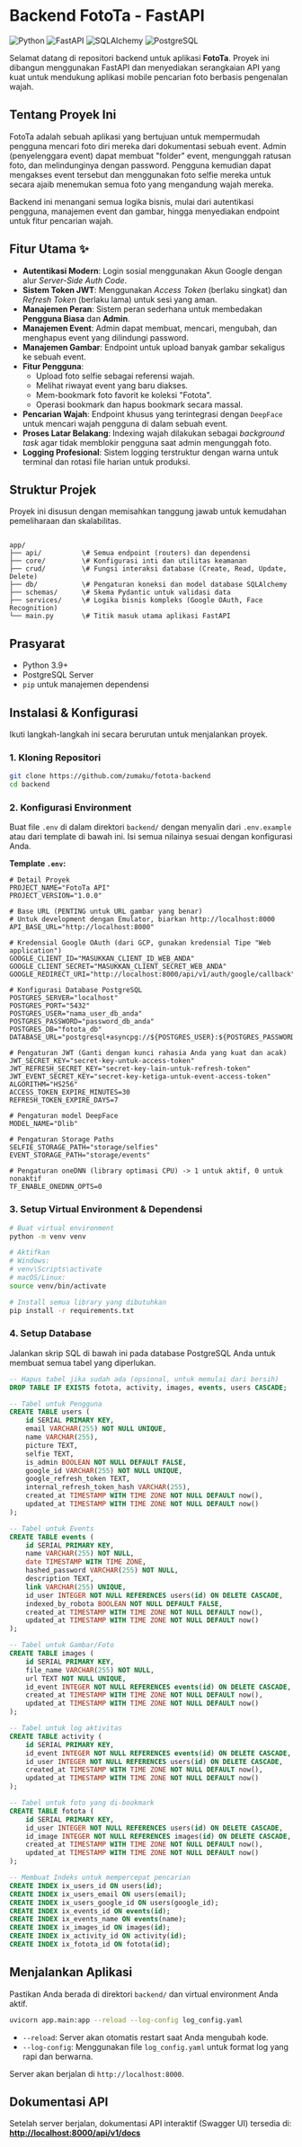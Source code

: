 # Backend FotoTa - FastAPI

![Python](https://img.shields.io/badge/python-3.11+-blue.svg)
![FastAPI](https://img.shields.io/badge/FastAPI-0.100.0+-green.svg)
![SQLAlchemy](https://img.shields.io/badge/SQLAlchemy-2.0-red.svg)
![PostgreSQL](https://img.shields.io/badge/PostgreSQL-15-blue.svg)

Selamat datang di repositori backend untuk aplikasi **FotoTa**. Proyek ini dibangun menggunakan FastAPI dan menyediakan serangkaian API yang kuat untuk mendukung aplikasi mobile pencarian foto berbasis pengenalan wajah.

## Tentang Proyek Ini

FotoTa adalah sebuah aplikasi yang bertujuan untuk mempermudah pengguna mencari foto diri mereka dari dokumentasi sebuah event. Admin (penyelenggara event) dapat membuat "folder" event, mengunggah ratusan foto, dan melindunginya dengan password. Pengguna kemudian dapat mengakses event tersebut dan menggunakan foto selfie mereka untuk secara ajaib menemukan semua foto yang mengandung wajah mereka.

Backend ini menangani semua logika bisnis, mulai dari autentikasi pengguna, manajemen event dan gambar, hingga menyediakan endpoint untuk fitur pencarian wajah.

## Fitur Utama ✨

-   **Autentikasi Modern**: Login sosial menggunakan Akun Google dengan alur *Server-Side Auth Code*.
-   **Sistem Token JWT**: Menggunakan *Access Token* (berlaku singkat) dan *Refresh Token* (berlaku lama) untuk sesi yang aman.
-   **Manajemen Peran**: Sistem peran sederhana untuk membedakan **Pengguna Biasa** dan **Admin**.
-   **Manajemen Event**: Admin dapat membuat, mencari, mengubah, dan menghapus event yang dilindungi password.
-   **Manajemen Gambar**: Endpoint untuk upload banyak gambar sekaligus ke sebuah event.
-   **Fitur Pengguna**:
    -   Upload foto selfie sebagai referensi wajah.
    -   Melihat riwayat event yang baru diakses.
    -   Mem-bookmark foto favorit ke koleksi "Fotota".
    -   Operasi bookmark dan hapus bookmark secara massal.
-   **Pencarian Wajah**: Endpoint khusus yang terintegrasi dengan `DeepFace` untuk mencari wajah pengguna di dalam sebuah event.
-   **Proses Latar Belakang**: Indexing wajah dilakukan sebagai *background task* agar tidak memblokir pengguna saat admin mengunggah foto.
-   **Logging Profesional**: Sistem logging terstruktur dengan warna untuk terminal dan rotasi file harian untuk produksi.

## Struktur Projek

Proyek ini disusun dengan memisahkan tanggung jawab untuk kemudahan pemeliharaan dan skalabilitas.
```

app/
├── api/          \# Semua endpoint (routers) dan dependensi
├── core/         \# Konfigurasi inti dan utilitas keamanan
├── crud/         \# Fungsi interaksi database (Create, Read, Update, Delete)
├── db/           \# Pengaturan koneksi dan model database SQLAlchemy
├── schemas/      \# Skema Pydantic untuk validasi data
├── services/     \# Logika bisnis kompleks (Google OAuth, Face Recognition)
└── main.py       \# Titik masuk utama aplikasi FastAPI

````

## Prasyarat

-   Python 3.9+
-   PostgreSQL Server
-   `pip` untuk manajemen dependensi

## Instalasi & Konfigurasi

Ikuti langkah-langkah ini secara berurutan untuk menjalankan proyek.

### 1. Kloning Repositori
```bash
git clone https://github.com/zumaku/fotota-backend
cd backend
````

### 2\. Konfigurasi Environment

Buat file `.env` di dalam direktori `backend/` dengan menyalin dari `.env.example` atau dari template di bawah ini. Isi semua nilainya sesuai dengan konfigurasi Anda.

**Template `.env`:**

```env
# Detail Proyek
PROJECT_NAME="FotoTa API"
PROJECT_VERSION="1.0.0"

# Base URL (PENTING untuk URL gambar yang benar)
# Untuk development dengan Emulator, biarkan http://localhost:8000
API_BASE_URL="http://localhost:8000"

# Kredensial Google OAuth (dari GCP, gunakan kredensial Tipe "Web application")
GOOGLE_CLIENT_ID="MASUKKAN_CLIENT_ID_WEB_ANDA"
GOOGLE_CLIENT_SECRET="MASUKKAN_CLIENT_SECRET_WEB_ANDA"
GOOGLE_REDIRECT_URI="http://localhost:8000/api/v1/auth/google/callback"

# Konfigurasi Database PostgreSQL
POSTGRES_SERVER="localhost"
POSTGRES_PORT="5432"
POSTGRES_USER="nama_user_db_anda"
POSTGRES_PASSWORD="password_db_anda"
POSTGRES_DB="fotota_db"
DATABASE_URL="postgresql+asyncpg://${POSTGRES_USER}:${POSTGRES_PASSWORD}@${POSTGRES_SERVER}:${POSTGRES_PORT}/${POSTGRES_DB}"

# Pengaturan JWT (Ganti dengan kunci rahasia Anda yang kuat dan acak)
JWT_SECRET_KEY="secret-key-untuk-access-token"
JWT_REFRESH_SECRET_KEY="secret-key-lain-untuk-refresh-token"
JWT_EVENT_SECRET_KEY="secret-key-ketiga-untuk-event-access-token"
ALGORITHM="HS256"
ACCESS_TOKEN_EXPIRE_MINUTES=30
REFRESH_TOKEN_EXPIRE_DAYS=7

# Pengaturan model DeepFace
MODEL_NAME="Dlib"

# Pengaturan Storage Paths
SELFIE_STORAGE_PATH="storage/selfies"
EVENT_STORAGE_PATH="storage/events"

# Pengaturan oneDNN (library optimasi CPU) -> 1 untuk aktif, 0 untuk nonaktif
TF_ENABLE_ONEDNN_OPTS=0
```

### 3\. Setup Virtual Environment & Dependensi

```bash
# Buat virtual environment
python -m venv venv

# Aktifkan
# Windows:
# venv\Scripts\activate
# macOS/Linux:
source venv/bin/activate

# Install semua library yang dibutuhkan
pip install -r requirements.txt
```

### 4\. Setup Database

Jalankan skrip SQL di bawah ini pada database PostgreSQL Anda untuk membuat semua tabel yang diperlukan.

```sql
-- Hapus tabel jika sudah ada (opsional, untuk memulai dari bersih)
DROP TABLE IF EXISTS fotota, activity, images, events, users CASCADE;

-- Tabel untuk Pengguna
CREATE TABLE users (
    id SERIAL PRIMARY KEY,
    email VARCHAR(255) NOT NULL UNIQUE,
    name VARCHAR(255),
    picture TEXT,
    selfie TEXT,
    is_admin BOOLEAN NOT NULL DEFAULT FALSE,
    google_id VARCHAR(255) NOT NULL UNIQUE,
    google_refresh_token TEXT,
    internal_refresh_token_hash VARCHAR(255),
    created_at TIMESTAMP WITH TIME ZONE NOT NULL DEFAULT now(),
    updated_at TIMESTAMP WITH TIME ZONE NOT NULL DEFAULT now()
);

-- Tabel untuk Events
CREATE TABLE events (
    id SERIAL PRIMARY KEY,
    name VARCHAR(255) NOT NULL,
    date TIMESTAMP WITH TIME ZONE,
    hashed_password VARCHAR(255) NOT NULL,
    description TEXT,
    link VARCHAR(255) UNIQUE,
    id_user INTEGER NOT NULL REFERENCES users(id) ON DELETE CASCADE,
    indexed_by_robota BOOLEAN NOT NULL DEFAULT FALSE,
    created_at TIMESTAMP WITH TIME ZONE NOT NULL DEFAULT now(),
    updated_at TIMESTAMP WITH TIME ZONE NOT NULL DEFAULT now()
);

-- Tabel untuk Gambar/Foto
CREATE TABLE images (
    id SERIAL PRIMARY KEY,
    file_name VARCHAR(255) NOT NULL,
    url TEXT NOT NULL UNIQUE,
    id_event INTEGER NOT NULL REFERENCES events(id) ON DELETE CASCADE,
    created_at TIMESTAMP WITH TIME ZONE NOT NULL DEFAULT now(),
    updated_at TIMESTAMP WITH TIME ZONE NOT NULL DEFAULT now()
);

-- Tabel untuk log aktivitas
CREATE TABLE activity (
    id SERIAL PRIMARY KEY,
    id_event INTEGER NOT NULL REFERENCES events(id) ON DELETE CASCADE,
    id_user INTEGER NOT NULL REFERENCES users(id) ON DELETE CASCADE,
    created_at TIMESTAMP WITH TIME ZONE NOT NULL DEFAULT now(),
    updated_at TIMESTAMP WITH TIME ZONE NOT NULL DEFAULT now()
);

-- Tabel untuk foto yang di-bookmark
CREATE TABLE fotota (
    id SERIAL PRIMARY KEY,
    id_user INTEGER NOT NULL REFERENCES users(id) ON DELETE CASCADE,
    id_image INTEGER NOT NULL REFERENCES images(id) ON DELETE CASCADE,
    created_at TIMESTAMP WITH TIME ZONE NOT NULL DEFAULT now(),
    updated_at TIMESTAMP WITH TIME ZONE NOT NULL DEFAULT now()
);

-- Membuat Indeks untuk mempercepat pencarian
CREATE INDEX ix_users_id ON users(id);
CREATE INDEX ix_users_email ON users(email);
CREATE INDEX ix_users_google_id ON users(google_id);
CREATE INDEX ix_events_id ON events(id);
CREATE INDEX ix_events_name ON events(name);
CREATE INDEX ix_images_id ON images(id);
CREATE INDEX ix_activity_id ON activity(id);
CREATE INDEX ix_fotota_id ON fotota(id);
```

## Menjalankan Aplikasi

Pastikan Anda berada di direktori `backend/` dan virtual environment Anda aktif.

```bash
uvicorn app.main:app --reload --log-config log_config.yaml
```

  - `--reload`: Server akan otomatis restart saat Anda mengubah kode.
  - `--log-config`: Menggunakan file `log_config.yaml` untuk format log yang rapi dan berwarna.

Server akan berjalan di `http://localhost:8000`.

## Dokumentasi API

Setelah server berjalan, dokumentasi API interaktif (Swagger UI) tersedia di:
**[http://localhost:8000/api/v1/docs](https://www.google.com/search?q=http://localhost:8000/api/v1/docs)**